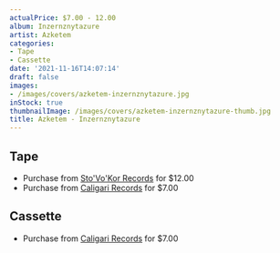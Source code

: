 ```yaml
---
actualPrice: $7.00 - 12.00
album: Inzernznytazure
artist: Azketem
categories:
- Tape
- Cassette
date: '2021-11-16T14:07:14'
draft: false
images:
- /images/covers/azketem-inzernznytazure.jpg
inStock: true
thumbnailImage: /images/covers/azketem-inzernznytazure-thumb.jpg
title: Azketem - Inzernznytazure
---
```


## Tape
* Purchase from [Sto'Vo'Kor Records](https://stovokor-records.com/products/azketem-inzernznytazure) for $12.00
* Purchase from [Caligari Records](https://caligarirecords.storenvy.com/products/31855855-azketem-inzernznytazure) for $7.00
## Cassette
* Purchase from [Caligari Records](https://caligarirecords.storenvy.com/products/31855855-azketem-inzernznytazure) for $7.00
